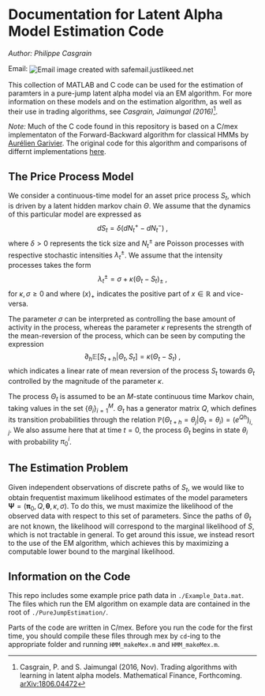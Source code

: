 # Documentation for Latent Alpha Model Estimation Code

*Author: Philippe Casgrain* 

Email: <img src="http://safemail.justlikeed.net/e/f5105fb08d53f22bc44ef60f94c8f474.png" border="0" align="center" title="Email image created with safemail.justlikeed.net">



This collection of MATLAB and C code can be used for the estimation of paramters in a pure-jump latent alpha model via an EM algorithm. For more information on these models and on the estimation algorithm, as well as their use in trading algorithms, see *Casgrain, Jaimungal (2016)*[^fn1].


*Note:* Much of the C code found in this repository is based on a C/mex implementaton of the Forward-Backward algorithm for classical HMMs by [Aurélien Garivier](https://www.math.univ-toulouse.fr/~agarivie/?q=node/34). The original code for this algorithm and comparisons of differnt implementations [here](https://www.math.univ-toulouse.fr/~agarivie/Telecom/code/index.php).


## The Price Process Model
We consider a continuous-time model for an asset price process $S_t$, which is driven by a latent hidden markov chain $\Theta$. We assume that the dynamics of this particular model are expressed as
$$
dS_t = \delta \left( dN_t^+ - dN_t^- \right)
\;,
$$
where $\delta>0$ represents the tick size and  $N_t^\pm$ are Poisson processes with respective stochastic intensities $\lambda_t^{\pm}$. We assume that the intensity processes takes the form
$$
\lambda_t^{\pm} = \sigma + 
\kappa(\Theta_t - S_t)_{\pm}
\;,
$$
for $\kappa,\sigma \geq 0$ and where $(x)_{+}$ indicates the positive part of $x\in\mathbb{R}$ and vice-versa. 

The parameter $\sigma$ can be interpreted as controlling the base amount of activity in the process, whereas the parameter $\kappa$ represents the strength of the mean-reversion of the process, which can be seen by computing the expression
$$
\partial_h \mathbb{E}\left[ S_{t+h} \lvert \Theta_t, S_t \right] = \kappa (\Theta_t - S_t)
\;,
$$
which indicates a linear rate of mean reversion of the process $S_t$ towards $\Theta_t$ controlled by the magnitude of the parameter $\kappa$.


The process $\Theta_t$ is assumed to be an $M$-state continuous time Markov chain, taking values in the set $\{\theta_i\}_{i=1}^M$. $\Theta_t$ has a generator matrix $Q$, which defines its transition probabilities through the relation $\mathbb{P}\left(\Theta_{t+h} = \theta_j \lvert \Theta_t = \theta_i \right) = \left( e^{Qh}\right)_{i,j}$. We also assume here that at time $t=0$, the process $\Theta_t$ begins in state $\theta_i$ with probability $\pi_0^i$.

## The Estimation Problem

Given independent observations of discrete paths of $S_t$, we would like to obtain frequentist maximum likelihood estimates of the model parameters $\boldsymbol{\Psi} = (\boldsymbol{\pi}_0,Q,\boldsymbol{\theta},\kappa,\sigma)$. To do this, we must maximize the likelihood of the observed data with respect to this set of parameters. Since the paths of $\Theta_t$ are not known, the likelihood will correspond to the marginal likelihood of $S$, which is not tractable in general. To get around this issue, we instead resort to the use of the EM algorithm, which achieves this by maximizing a computable lower bound to the marginal likelihood.

## Information on the Code

This repo includes some example price path data in `./Example_Data.mat`.
The files which run the EM algorithm on example data are contained in the root of `./PureJumpEstimation/`.

Parts of the code are written in C/mex. Before you run the code for the first time, you should compile these files through mex by `cd`-ing to the appropriate folder and running `HMM_makeMex.m` and `HMM_makeMex.m`.


[^fn1]: Casgrain, P. and S. Jaimungal (2016, Nov). Trading algorithms with learning in latent alpha models. Mathematical Finance, Forthcoming. [arXiv:1806.04472](https://arxiv.org/abs/1806.04472)